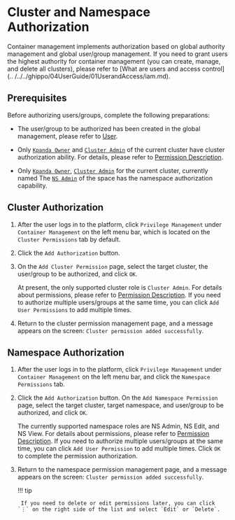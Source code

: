# Cluster and Namespace Authorization

Container management implements authorization based on global authority management and global user/group management. If you need to grant users the highest authority for container management (you can create, manage, and delete all clusters), please refer to [What are users and access control](.. /../../ghippo/04UserGuide/01UserandAccess/iam.md).

## Prerequisites

Before authorizing users/groups, complete the following preparations:

- The user/group to be authorized has been created in the global management, please refer to [User](../../../ghippo/04UserGuide/01UserandAccess/User.md).

- Only [`Kpanda Owner`](../../../ghippo/04UserGuide/01UserandAccess/global.md) and [`Cluster Admin`](PermissionBrief.md#cluster-admin) of the current cluster have cluster authorization ability. For details, please refer to [Permission Description](PermissionBrief.md).

- Only [`Kpanda Owner`](../../../ghippo/04UserGuide/01UserandAccess/global.md), [`Cluster Admin`](PermissionBrief.md#cluster-admin) for the current cluster, currently named The [`NS Admin`](PermissionBrief.md#ns-admin) of the space has the namespace authorization capability.

## Cluster Authorization

1. After the user logs in to the platform, click `Privilege Management` under `Container Management` on the left menu bar, which is located on the `Cluster Permissions` tab by default.

    

2. Click the `Add Authorization` button.

    

3. On the `Add Cluster Permission` page, select the target cluster, the user/group to be authorized, and click `OK`.

    At present, the only supported cluster role is `Cluster Admin`. For details about permissions, please refer to [Permission Description](PermissionBrief.md). If you need to authorize multiple users/groups at the same time, you can click `Add User Permissions` to add multiple times.

    

4. Return to the cluster permission management page, and a message appears on the screen: `Cluster permission added successfully`.

    

## Namespace Authorization

1. After the user logs in to the platform, click `Privilege Management` under `Container Management` on the left menu bar, and click the `Namespace Permissions` tab.

    

2. Click the `Add Authorization` button. On the `Add Namespace Permission` page, select the target cluster, target namespace, and user/group to be authorized, and click `OK`.

    The currently supported namespace roles are NS Admin, NS Edit, and NS View. For details about permissions, please refer to [Permission Description](PermissionBrief.md). If you need to authorize multiple users/groups at the same time, you can click `Add User Permission` to add multiple times. Click `OK` to complete the permission authorization.

    

3. Return to the namespace permission management page, and a message appears on the screen: `Cluster permission added successfully`.

    

    !!! tip

        If you need to delete or edit permissions later, you can click `⋮` on the right side of the list and select `Edit` or `Delete`.

        